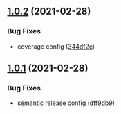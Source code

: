 ## [1.0.2](https://github.com/ostashkin/redux-smart-creators/compare/v1.0.1...v1.0.2) (2021-02-28)


### Bug Fixes

* coverage config ([344df2c](https://github.com/ostashkin/redux-smart-creators/commit/344df2c07e1d1f4afc7f60972e17b54b0d4c8dda))

## [1.0.1](https://github.com/ostashkin/redux-smart-creators/compare/v1.0.0...v1.0.1) (2021-02-28)


### Bug Fixes

* semantic release config ([dff9db9](https://github.com/ostashkin/redux-smart-creators/commit/dff9db94349e1db736cc2b03b85c7ddd3b522393))
